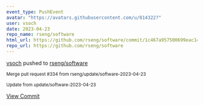 ```yaml
---
event_type: PushEvent
avatar: "https://avatars.githubusercontent.com/u/814322?"
user: vsoch
date: 2023-04-23
repo_name: rseng/software
html_url: https://github.com/rseng/software/commit/1c467a957500699eac14d668aadb164306137f3b
repo_url: https://github.com/rseng/software
---
```


<a href='https://github.com/vsoch' target='_blank'>vsoch</a> pushed to <a href='https://github.com/rseng/software' target='_blank'>rseng/software</a>

<small>Merge pull request #334 from rseng/update/software-2023-04-23

Update from update/software-2023-04-23</small>

<a href='https://github.com/rseng/software/commit/1c467a957500699eac14d668aadb164306137f3b' target='_blank'>View Commit</a>